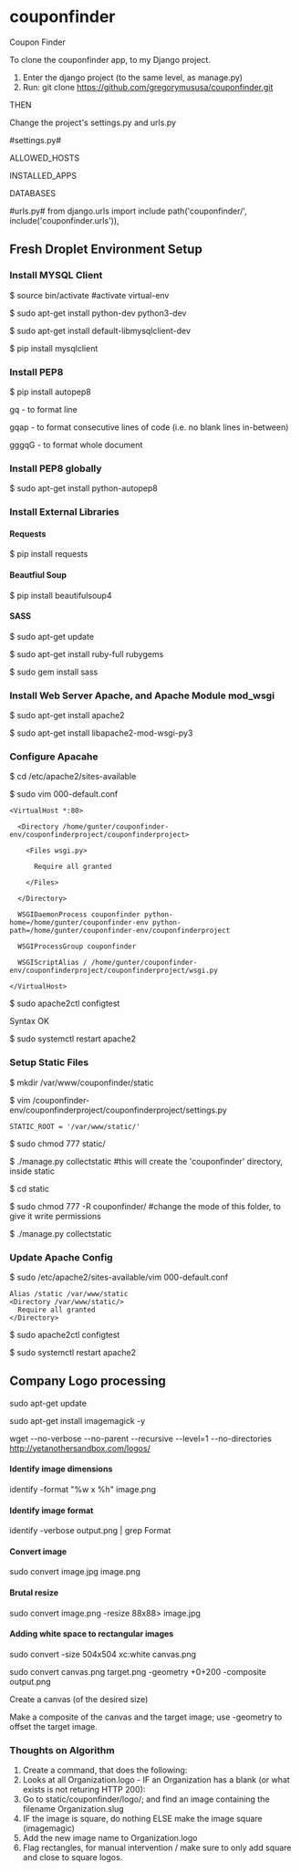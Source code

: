 # couponfinder
Coupon Finder


To clone the couponfinder app, to my Django project.
1. Enter the django project (to the same level, as manage.py)
2. Run: git clone https://github.com/gregorymususa/couponfinder.git

THEN

Change the project's settings.py and urls.py

#settings.py#

ALLOWED_HOSTS

INSTALLED_APPS

DATABASES

#urls.py#
from django.urls import include
path('couponfinder/', include('couponfinder.urls')),


## Fresh Droplet Environment Setup
### Install MYSQL Client
$ source bin/activate #activate virtual-env

$ sudo apt-get install python-dev python3-dev

$ sudo apt-get install default-libmysqlclient-dev

$ pip install mysqlclient

### Install PEP8
$ pip install autopep8

gq    - to format line

gqap  - to format consecutive lines of code (i.e. no blank lines in-between)

gggqG - to format whole document

### Install PEP8 globally
$ sudo apt-get install python-autopep8

### Install External Libraries
#### Requests
$ pip install requests

#### Beautfiul Soup
$ pip install beautifulsoup4

#### SASS
$ sudo apt-get update

$ sudo apt-get install ruby-full rubygems

$ sudo gem install sass

### Install Web Server Apache, and Apache Module mod_wsgi
$ sudo apt-get install apache2

$ sudo apt-get install libapache2-mod-wsgi-py3

### Configure Apacahe
$ cd /etc/apache2/sites-available

$ sudo vim 000-default.conf

```
<VirtualHost *:80>
  
  <Directory /home/gunter/couponfinder-env/couponfinderproject/couponfinderproject>

    <Files wsgi.py>
      
      Require all granted
    
    </Files>

  </Directory>

  WSGIDaemonProcess couponfinder python-home=/home/gunter/couponfinder-env python-path=/home/gunter/couponfinder-env/couponfinderproject
  
  WSGIProcessGroup couponfinder
  
  WSGIScriptAlias / /home/gunter/couponfinder-env/couponfinderproject/couponfinderproject/wsgi.py

</VirtualHost>
```

$ sudo apache2ctl configtest

Syntax OK

$ sudo systemctl restart apache2

### Setup Static Files
$ mkdir /var/www/couponfinder/static

$ vim /couponfinder-env/couponfinderproject/couponfinderproject/settings.py

```
STATIC_ROOT = '/var/www/static/'
```

$ sudo chmod 777 static/

$ ./manage.py collectstatic #this will create the 'couponfinder' directory, inside static

$ cd static

$ sudo chmod 777 -R couponfinder/ #change the mode of this folder, to give it write permissions

$ ./manage.py collectstatic


### Update Apache Config
$ sudo /etc/apache2/sites-available/vim 000-default.conf

```
Alias /static /var/www/static
<Directory /var/www/static/>
  Require all granted
</Directory>
```

$ sudo apache2ctl configtest

$ sudo systemctl restart apache2

## Company Logo processing
sudo apt-get update

sudo apt-get install imagemagick -y

wget --no-verbose --no-parent --recursive --level=1 --no-directories http://yetanothersandbox.com/logos/

#### Identify image dimensions
identify -format "%w x %h" image.png

#### Identify image format
identify -verbose output.png | grep Format

#### Convert image
sudo convert image.jpg image.png

#### Brutal resize
sudo convert image.png -resize 88x88\> image.jpg

#### Adding white space to rectangular images
sudo convert -size 504x504 xc:white canvas.png

sudo convert canvas.png target.png -geometry +0+200 -composite output.png

Create a canvas (of the desired size)

Make a composite of the canvas and the target image; use -geometry to offset the target image.

### Thoughts on Algorithm
1. Create a command, that does the following:
2. Looks at all Organization.logo - IF an Organization has a blank (or what exists is not returing HTTP 200):
3. Go to static/couponfinder/logo/; and find an image containing the filename Organization.slug
4. IF the image is square, do nothing ELSE make the image square (imagemagic)
5. Add the new image name to Organization.logo
6. Flag rectangles, for manual intervention / make sure to only add square and close to square logos. 

